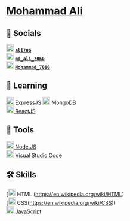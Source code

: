 # [Mohammad Ali](https://github.com/md-ali-0)

## 📡 Socials
<img src="https://discord.com/assets/847541504914fd33810e70a0ea73177e.ico" alt="Discord" width="20" /> **[`ali706`](https://discordapp.com/users/ali706)**
<br>
<img src="https://telegram.org/img/favicon.ico" alt="Telegram" width="20" /> **[`md_ali_7060`](https://t.me/md_ali_7060)**
<br>
<img src="https://abs.twimg.com/favicons/twitter.2.ico" alt="Twitter" width="20" /> **[`Mohammad_7060`](https://twitter.com/intent/follow?screen_name=Mohammad_7060)**
<br>
## 💾 Learning

[<img src="https://expressjs.com/images/favicon.png" alt="NextJS" width="20" /> ExpressJS](https://expressjs.com/)
[<img src="https://www.mongodb.com/assets/images/global/favicon.ico" alt="NextJS" width="20" /> MongoDB](https://mongodb.com/)
<br>
[<img src="https://fr.reactjs.org/favicon.ico" alt="ReactJS" width="20" /> ReactJS](https://reactjs.org/)

## 🧰 Tools

[<img src="https://nodejs.org/static/images/favicons/favicon.png" alt="NodeJS" width="20" /> Node.JS](https://nodejs.org/en/)
<br>
[<img src="https://code.visualstudio.com/favicon.ico" alt="VSC" width="20" /> Visual Studio Code](https://code.visualstudio.com/)

## 🛠 Skills

[<img src="https://upload.wikimedia.org/wikipedia/commons/thumb/6/61/HTML5_logo_and_wordmark.svg/120px-HTML5_logo_and_wordmark.svg.png" alt="C++" width="20" /> HTML (https://en.wikipedia.org/wiki/HTML)
<br>
[<img src="https://upload.wikimedia.org/wikipedia/commons/thumb/d/d5/CSS3_logo_and_wordmark.svg/120px-CSS3_logo_and_wordmark.svg.png" alt="C#" width="20" /> CSS(https://en.wikipedia.org/wiki/CSS))
<br>
[<img src="https://upload.wikimedia.org/wikipedia/commons/thumb/6/6a/JavaScript-logo.png/900px-JavaScript-logo.png" alt="JS" width="20" /> JavaScript](https://developer.mozilla.org/en-US/docs/Web/JavaScript)
